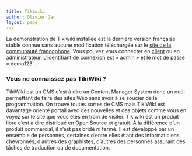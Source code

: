 ```yaml
---
title: Tikiwiki
author: Olivier Jan
layout: page
--- 
```


La démonstration de Tikiwiki installée est la dernière version française stable connue sans aucune modification téléchargée sur le [site de la communauté francophone][1]. Vous pouvez vous connecter en [client][2] ou en [administrateur][2]. L’identifiant de connexion est « admin » et le mot de passe « demo123″.

### Vous ne connaissez pas TikiWiki ?

 [1]: http://fr.tikiwiki.org/
 [2]: http://demo.cms-fr.net/tikiwiki

TikiWiki est un CMS c’est à dire un Content Manager System donc un outil permettant de faire des sites Web sans avoir à se soucier de la programmation. On trouve toutes sortes de CMS mais TikiWiki est davantage orienté portail avec des nouvelles et des objets comme vous en voyez sur le site que vous êtes en train de visiter. Tikiwiki est un produit libre c’est à dire distribué en Open Source et gratuit. A la différence d’un produit commercial, il n’est pas bridé ni fermé. Il est développé par un ensemble de personnes, certaines d’entre elles étant des informaticiens chevronnés, d’autres des graphistes, d’autres des personnes assurant des tâches de traduction ou de documentation.
